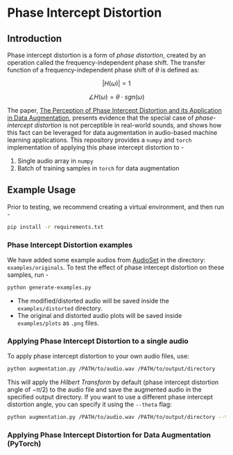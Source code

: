 # Phase Intercept Distortion

## Introduction

Phase intercept distortion is a form of *phase distortion*, created by an operation called the frequency-independent phase shift.
The transfer function of a frequency-independent phase shift of $\theta$ is defined as:

$$
|H(\omega)|= 1
$$

$$
\angle H(\omega) = \theta \cdot sgn(\omega)
$$

The paper, [The Perception of Phase Intercept Distortion and its Application in Data Augmentation](https://www.arxiv.org/abs/2506.14571), presents evidence that the special case of *phase-intercept distortion* is not perceptible in real-world sounds, and shows how this fact can be leveraged for data augmentation in audio-based machine learning applications.
This repository provides a `numpy` and `torch` implementation of applying this phase intercept distortion to -
1. Single audio array in `numpy`
2. Batch of training samples in `torch` for data augmentation

## Example Usage
Prior to testing, we recommend creating a virtual environment, and then run -
```bash
pip install -r requirements.txt
```
### Phase Intercept Distortion examples
We have added some example audios from [AudioSet](https://research.google.com/audioset/) in the directory: `examples/originals`.
To test the effect of phase intercept distortion on these samples, run -
```bash
python generate-examples.py
```
- The modified/distorted audio will be saved inside the `examples/distorted` directory.
- The original and distorted audio plots will be saved inside `examples/plots` as `.png` files.


### Applying Phase Intercept Distortion to a single audio
To apply phase intercept distortion to your own audio files, use:
```bash
python augmentation.py /PATH/to/audio.wav /PATH/to/output/directory
```

This will apply the *Hilbert Transform* by default (phase intercept distortion angle of $-\pi/2$) to the audio file and save the augmented audio in the specified output directory.
If you want to use a different phase intercept distortion angle, you can specify it using the `--theta` flag:
```bash
python augmentation.py /PATH/to/audio.wav /PATH/to/output/directory --theta <angle_in_radians>
```

### Applying Phase Intercept Distortion for Data Augmentation (PyTorch)
